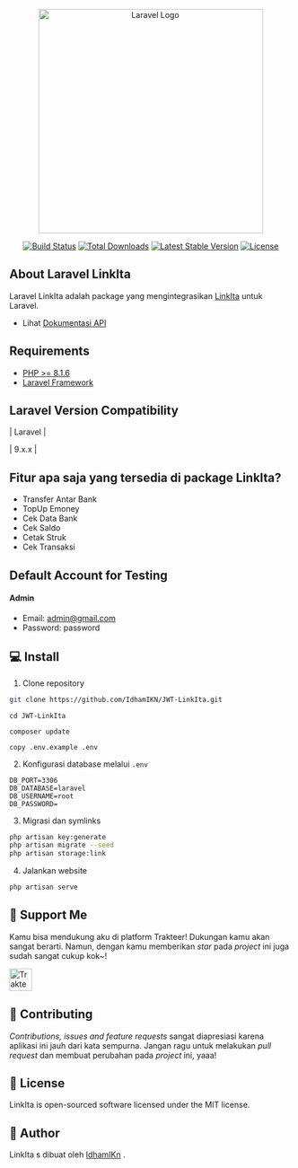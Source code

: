 <p align="center"><a href="https://laravel.com" target="_blank"><img src="https://member1.linkita.id/image/logo-linkita.png" width="400" alt="Laravel Logo"></a></p>

<p align="center">
<a href="https://github.com/laravel/framework/actions"><img src="https://github.com/laravel/framework/workflows/tests/badge.svg" alt="Build Status"></a>
<a href="https://packagist.org/packages/laravel/framework"><img src="https://img.shields.io/packagist/dt/laravel/framework" alt="Total Downloads"></a>
<a href="https://packagist.org/packages/laravel/framework"><img src="https://img.shields.io/packagist/v/laravel/framework" alt="Latest Stable Version"></a>
<a href="https://packagist.org/packages/laravel/framework"><img src="https://img.shields.io/packagist/l/laravel/framework" alt="License"></a>
</p>

## About Laravel LinkIta

Laravel LinkIta adalah package yang mengintegrasikan [LinkIta](https://www.linkita.id/category/support/member/) untuk Laravel.

- Lihat [Dokumentasi API](https://documenter.getpostman.com/view/24874063/2s8YzWSgcv#deed1c93-7f67-4210-9efe-a7d5f405a680)


## Requirements
- [PHP >= 8.1.6](http://php.net/)
- [Laravel Framework](https://github.com/laravel/framework)

## Laravel Version Compatibility

| Laravel |

| 9.x.x   |

<h2 id="fitur">Fitur apa saja yang tersedia di package LinkIta?</h2>

-   Transfer Antar Bank
-   TopUp Emoney
-   Cek Data Bank
-   Cek Saldo
-   Cetak Struk
-   Cek Transaksi

<h2 id="testing-account"> Default Account for Testing</h2>

#### Admin

-   Email: admin@gmail.com
-   Password: password


<h2 id="download">💻 Install</h2>

1. Clone repository

```bash
git clone https://github.com/IdhamIKN/JWT-LinkIta.git
```
```
cd JWT-LinkIta
```
```
composer update
```
```
copy .env.example .env
```
2. Konfigurasi database melalui `.env`

```
DB_PORT=3306
DB_DATABASE=laravel
DB_USERNAME=root
DB_PASSWORD=
```
3. Migrasi dan symlinks

```bash
php artisan key:generate
php artisan migrate --seed
php artisan storage:link
```
4. Jalankan website

```bash
php artisan serve
```


<h2 id="dukungan">💌 Support Me</h2>

<p>
Kamu bisa mendukung aku di platform Trakteer! Dukungan kamu akan sangat berarti. Namun, dengan kamu memberikan <i>star</i> pada <i>project</i> ini juga sudah sangat cukup kok~!
</p>

<a href="https://saweria.co/idhamIKN" target="_blank"><img id="wse-buttons-preview" src="https://saweria.co/_next/image?url=%2F_next%2Fstatic%2Fmedia%2Fhomepage_characters.a1cf6cc4.svg&w=3840&q=75" height="40" style="border:0px;height:40px;" alt="Trakteer Saya"></a>

<h2 id="kontribusi">🤝 Contributing</h2>

<p>
<i>Contributions, issues and feature requests</i> sangat diapresiasi karena aplikasi ini jauh dari kata sempurna. Jangan ragu untuk melakukan <i>pull request</i> dan membuat perubahan pada <i>project</i> ini, yaaa!
</p>

<h2 id="lisensi">📝 License</h2>

<p>LinkIta is open-sourced software licensed under the MIT license.</p>

<h2 id="pembuat">🧍 Author</h2>

<p>LinkIta s dibuat oleh <a href="https://instagram.com/idhamikn?igshid=MmJiY2I4NDBkZg==">IdhamIKn</a> .</p>
